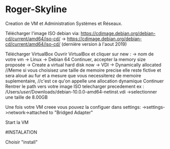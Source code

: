 # Roger-Skyline
Creation de VM et Administration Systèmes et Réseaux.

Télécharger l'image ISO debian via:
https://cdimage.debian.org/debian-cd/current/amd64/iso-cd/
-> https://cdimage.debian.org/debian-cd/current/amd64/iso-cd/ (dernière version à l'aout 2019)

Télécharger VirtualBox
Ouvrir VirtualBox et cliquer sur new :
-> nom de votre vm
-> Linux
-> Debian 64
Continuer, accepter la memory size proposée
-> Create a virtual hard disk now
-> VDI
-> Dynamically allocated 
//Meme si vous choisisez une taille de memoire precise elle reste fictive et sera aloué au fur et a mesure que vous necessiterez de memoire suplementaire,
//c'est ce qu'on appelle une allocation dynamique
Continuer
Rentrer le path vers votre image ISO telecharger precedement
ex : /Users/*user*/Downloads/debian-10.0.0-amd64-netinst.vdi
->selectionner une taille de 8.00GB

Une fois votre VM creee vous pouvez la configuer dans settings:
->settings->network->attached to "Bridged Adapter"

Start la VM

#INSTALATION

Choisir "install"

